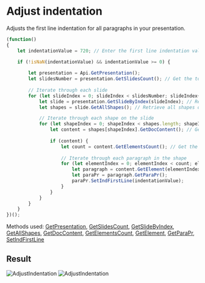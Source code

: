 # Adjust indentation

Adjusts the first line indentation for all paragraphs in your presentation.

```ts
(function()
{
    let indentationValue = 720; // Enter the first line indentation value for paragraphs. 0 means no indentation; any value greater than 0 will indent the text. The value is in twentieths of a point (1/1440 of an inch).

    if (!isNaN(indentationValue) && indentationValue >= 0) {
        
        let presentation = Api.GetPresentation();
        let slidesNumber = presentation.GetSlidesCount(); // Get the total number of slides in the presentation
        
        // Iterate through each slide
        for (let slideIndex = 0; slideIndex < slidesNumber; slideIndex++) {
            let slide = presentation.GetSlideByIndex(slideIndex); // Retrieve the slide by index
            let shapes = slide.GetAllShapes(); // Retrieve all shapes on the slide

            // Iterate through each shape on the slide
            for (let shapeIndex = 0; shapeIndex < shapes.length; shapeIndex++) {
                let content = shapes[shapeIndex].GetDocContent(); // Get the document content of the shape
            
                if (content) {
                    let count = content.GetElementsCount(); // Get the number of elements (paragraphs) in the shape
            
                    // Iterate through each paragraph in the shape
                    for (let elementIndex = 0; elementIndex < count; elementIndex++) {
                        let paragraph = content.GetElement(elementIndex); // Retrieve the paragraph element
                        let paraPr = paragraph.GetParaPr();
                        paraPr.SetIndFirstLine(indentationValue);
                    }
                }
            }
        }
    }
})();
```

Methods used: [GetPresentation](/site/docs/office-api/usage-api/presentation-api/Api/Methods/GetPresentation.md), [GetSlidesCount](/site/docs/office-api/usage-api/presentation-api/ApiPresentation/Methods/GetSlidesCount.md), [GetSlideByIndex](/site/docs/office-api/usage-api/presentation-api/ApiPresentation/Methods/GetSlideByIndex.md), [GetAllShapes](/site/docs/office-api/usage-api/presentation-api/ApiSlide/Methods/GetAllShapes.md), [GetDocContent](/site/docs/office-api/usage-api/presentation-api/ApiShape/Methods/GetDocContent.md), [GetElementsCount](/site/docs/office-api/usage-api/presentation-api/ApiDocumentContent/Methods/GetElementsCount.md), [GetElement](/site/docs/office-api/usage-api/presentation-api/ApiDocumentContent/Methods/GetElement.md), [GetParaPr](/site/docs/office-api/usage-api/presentation-api/ApiParagraph/Methods/GetParaPr.md), [SetIndFirstLine](/site/docs/office-api/usage-api/presentation-api/ApiParaPr/Methods/SetIndFirstLine.md)

## Result

![AdjustIndentation](/assets/images/plugins/adjust-indentation.png#gh-light-mode-only)
![AdjustIndentation](/assets/images/plugins/adjust-indentation.dark.png#gh-dark-mode-only)